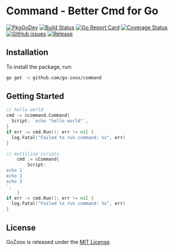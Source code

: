 # Command - Better Cmd for Go

[![PkgGoDev](https://pkg.go.dev/badge/github.com/go-zoox/command)](https://pkg.go.dev/github.com/go-zoox/command)
[![Build Status](https://github.com/go-zoox/command/actions/workflows/ci.yml/badge.svg?branch=master)](https://github.com/go-zoox/command/actions/workflows/ci.yml)
[![Go Report Card](https://goreportcard.com/badge/github.com/go-zoox/command)](https://goreportcard.com/report/github.com/go-zoox/command)
[![Coverage Status](https://coveralls.io/repos/github/go-zoox/command/badge.svg?branch=master)](https://coveralls.io/github/go-zoox/command?branch=master)
[![GitHub issues](https://img.shields.io/github/issues/go-zoox/command.svg)](https://github.com/go-zoox/command/issues)
[![Release](https://img.shields.io/github/tag/go-zoox/command.svg?label=Release)](https://github.com/go-zoox/command/tags)

## Installation
To install the package, run:
```bash
go get -u github.com/go-zoox/command
```

## Getting Started

```go
// hello world
cmd := &command.Command{
  Script: `echo "hello world"`,
}
if err := cmd.Run(); err != nil {
  log.Fatal("Failed to run command: %s", err)
}
```

```go
// multiline scripts
	cmd := &Command{
		Script: `
echo 1
echo 2
echo 3
`,
	}
if err := cmd.Run(); err != nil {
  log.Fatal("Failed to run command: %s", err)
}
```

## License
GoZoox is released under the [MIT License](./LICENSE).
